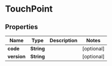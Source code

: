 
# TouchPoint

## Properties
Name | Type | Description | Notes
------------ | ------------- | ------------- | -------------
**code** | **String** |  |  [optional]
**version** | **String** |  |  [optional]



